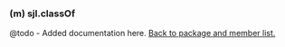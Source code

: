 ### (m) sjl.classOf
@todo - Added documentation here.
[Back to package and member list.](#packages-and-members)
